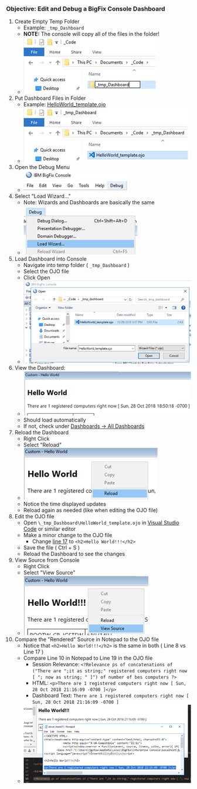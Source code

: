 
### Objective: Edit and Debug a BigFix Console Dashboard

1. Create Empty Temp Folder 
    * Example: `_tmp_Dashboard`
    * **NOTE:** The console will copy all of the files in the folder!
    * ![Create Empty Temp Folder](/images/BigFix/Dashboards/CreateEmptyFolder.png)
1. Put Dashboard Files in Folder
    * Example: [HelloWorld_template.ojo](https://raw.githubusercontent.com/jgstew/bigfix-content/master/dashboards/HelloWorld_template.ojo)
    * ![Put Dashboard Files in Folder](/images/BigFix/Dashboards/PutDashboardFilesInFolder.png)
1. Open the Debug Menu
    * ![Open Debug Menu](/images/BigFix/Console/OpenDebugMenu.png)
1. Select "Load Wizard..."
    * Note: Wizards and Dashboards are basically the same
    * ![Select Load Wizard](/images/BigFix/Dashboards/SelectLoadWizard.png)
1. Load Dashboard into Console
    * Navigate into temp folder ( `_tmp_Dashboard` )
    * Select the OJO file
    * Click Open
    * ![Load Dashboard](/images/BigFix/Dashboards/LoadDashboardInConsole.png)
1. View the Dashboard:
    * ![View Dashboard](/images/BigFix/Dashboards/ViewDashboardHW.png)
    * Should load automatically
    * If not, check under [Dashboards -> All Dashboards](/images/BigFix/Dashboards/DashboardLocationCustom.png)
1. Reload the Dashboard
    * Right Click
    * Select "Reload"
    * ![Reload Dashboard](/images/BigFix/Dashboards/ReloadDashboard.png)
    * Notice the time displayed updates
    * Reload again as needed (like when editing the OJO file)
1. Edit the OJO file
    * Open `\_tmp_Dashboard\HelloWorld_template.ojo` in [Visual Studio Code](https://code.visualstudio.com/) or similar editor
    * Make a minor change to the OJO file
        * Change [line 17](https://github.com/jgstew/bigfix-content/blob/master/dashboards/HelloWorld_template.ojo#L17) to `<h2>Hello World!!!</h2>`
    * Save the file ( Ctrl + S )
    * Reload the Dashboard to see the changes
1. View Source from Console
    * Right Click
    * Select "View Source"
    * ![Select View Source](/images/BigFix/Dashboards/DashboardViewSource.png)
1. Compare the "Rendered" Source in Notepad to the OJO file
    * Notice that `<h2>Hello World!!!</h2>` is the same in both ( Line 8 vs Line 17 )
    * Compare Line 10 in Notepad to Line 19 in the OJO file
        * Session Relevance: `<?Relevance ps of concatenations of ("There are ";it as string;" registered computers right now [ "; now as string; " ]") of number of bes computers ?>`
        * HTML: `<p>There are 1 registered computers right now [ Sun, 28 Oct 2018 21:16:09 -0700 ]</p>`
        * Dashboard Text: `There are 1 registered computers right now [ Sun, 28 Oct 2018 21:16:09 -0700 ]`
    * ![Compare Rendered Source](/images/BigFix/Dashboards/CompareRenderedSourceNotepad.png)
